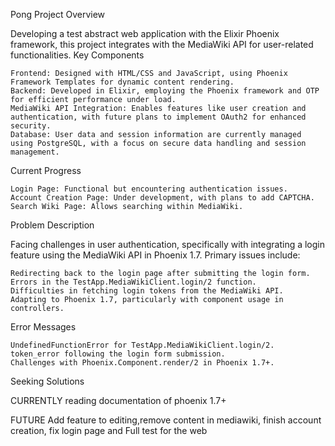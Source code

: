 Pong
Project Overview

Developing a test abstract web application with the Elixir Phoenix framework, this project integrates with the MediaWiki API for user-related functionalities.
Key Components

    Frontend: Designed with HTML/CSS and JavaScript, using Phoenix Framework Templates for dynamic content rendering.
    Backend: Developed in Elixir, employing the Phoenix framework and OTP for efficient performance under load.
    MediaWiki API Integration: Enables features like user creation and authentication, with future plans to implement OAuth2 for enhanced security.
    Database: User data and session information are currently managed using PostgreSQL, with a focus on secure data handling and session management.

Current Progress

    Login Page: Functional but encountering authentication issues.
    Account Creation Page: Under development, with plans to add CAPTCHA.
    Search Wiki Page: Allows searching within MediaWiki.

Problem Description

Facing challenges in user authentication, specifically with integrating a login feature using the MediaWiki API in Phoenix 1.7. Primary issues include:

    Redirecting back to the login page after submitting the login form.
    Errors in the TestApp.MediaWikiClient.login/2 function.
    Difficulties in fetching login tokens from the MediaWiki API.
    Adapting to Phoenix 1.7, particularly with component usage in controllers.

Error Messages

    UndefinedFunctionError for TestApp.MediaWikiClient.login/2.
    token_error following the login form submission.
    Challenges with Phoenix.Component.render/2 in Phoenix 1.7+.

Seeking Solutions

CURRENTLY reading documentation of phoenix 1.7+ 

FUTURE 
Add feature to editing,remove content in mediawiki, finish account creation, fix login page and Full test for the web
